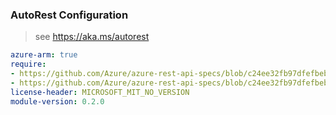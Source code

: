 ### AutoRest Configuration

> see https://aka.ms/autorest

``` yaml
azure-arm: true
require:
- https://github.com/Azure/azure-rest-api-specs/blob/c24ee32fb97dfefbeb34df5f981af8470bdf6593/specification/cosmos-db/resource-manager/readme.md
- https://github.com/Azure/azure-rest-api-specs/blob/c24ee32fb97dfefbeb34df5f981af8470bdf6593/specification/cosmos-db/resource-manager/readme.go.md
license-header: MICROSOFT_MIT_NO_VERSION
module-version: 0.2.0
```